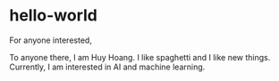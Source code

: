 # hello-world
For anyone interested,

To anyone there, I am Huy Hoang. I like spaghetti and I like new things.
Currently, I am interested in AI and machine learning.
